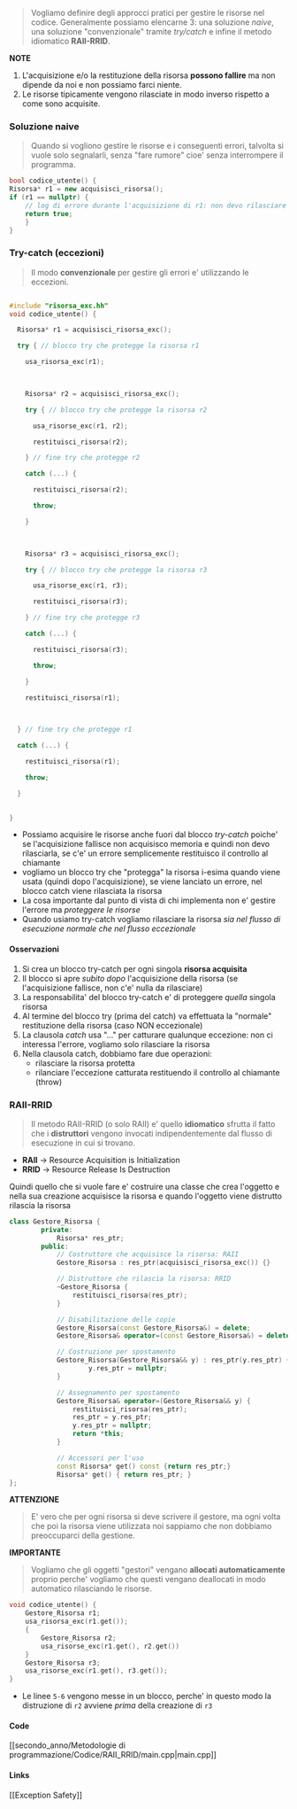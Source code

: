 >Vogliamo definire degli approcci pratici per gestire le risorse nel codice. Generalmente possiamo elencarne 3: una soluzione *naive*, una soluzione "convenzionale" tramite *try/catch* e infine il metodo idiomatico **RAII-RRID**.

**NOTE**
1. L'acquisizione e/o la  restituzione della risorsa **possono fallire** ma non dipende da noi e non possiamo farci niente.
2. Le risorse tipicamente vengono rilasciate in modo inverso rispetto a come sono acquisite.
### Soluzione naive
>Quando si vogliono gestire le risorse e i conseguenti errori, talvolta si vuole solo segnalarli, senza "fare rumore" cioe' senza interrompere il programma.

```cpp
bool codice_utente() {
Risorsa* r1 = new acquisisci_risorsa();
if (r1 == nullptr) {
	// log di errore durante l'acquisizione di r1: non devo rilasciare la risorsa
	return true;
	}
}
```

### Try-catch (eccezioni)
>Il modo **convenzionale** per gestire gli errori e' utilizzando le eccezioni.

```cpp

#include "risorsa_exc.hh"
void codice_utente() {

  Risorsa* r1 = acquisisci_risorsa_exc();

  try { // blocco try che protegge la risorsa r1

    usa_risorsa_exc(r1);

  

    Risorsa* r2 = acquisisci_risorsa_exc();

    try { // blocco try che protegge la risorsa r2

      usa_risorse_exc(r1, r2);

      restituisci_risorsa(r2);

    } // fine try che protegge r2

    catch (...) {

      restituisci_risorsa(r2);

      throw;

    }

  

    Risorsa* r3 = acquisisci_risorsa_exc();

    try { // blocco try che protegge la risorsa r3

      usa_risorse_exc(r1, r3);

      restituisci_risorsa(r3);

    } // fine try che protegge r3

    catch (...) {

      restituisci_risorsa(r3);

      throw;

    }

    restituisci_risorsa(r1);

  

  } // fine try che protegge r1

  catch (...) {

    restituisci_risorsa(r1);

    throw;

  }

  
}

```
- Possiamo acquisire le risorse anche fuori dal blocco *try-catch* poiche' se l'acquisizione fallisce non acquisisco memoria e quindi non devo rilasciarla, se c'e' un errore semplicemente restituisco il controllo al chiamante
- vogliamo un blocco try che "protegga" la risorsa i-esima quando viene usata (quindi dopo l'acquisizione), se viene lanciato un errore, nel blocco catch viene rilasciata la risorsa
- La cosa importante dal punto di vista di chi implementa non e' gestire l'errore ma *proteggere le risorse*
- Quando usiamo try-catch vogliamo rilasciare la risorsa *sia nel flusso di esecuzione normale che nel flusso eccezionale*

#### Osservazioni
1. Si crea un blocco try-catch per ogni singola **risorsa acquisita** 
2. Il blocco si apre *subito dopo* l'acquisizione della risorsa (se l'acquisizione fallisce, non c'e' nulla da rilasciare)
3. La responsabilita' del blocco try-catch e' di proteggere *quella* singola risorsa
4.  Al termine del blocco try (prima del catch) va effettuata la "normale" restituzione della risorsa (caso NON eccezionale)
5. La clausola *catch* usa "..." per catturare qualunque eccezione: non ci interessa l'errore, vogliamo solo rilasciare la risorsa
6. Nella clausola catch, dobbiamo fare due operazioni:
	- rilasciare la risorsa protetta
	- rilanciare l'eccezione catturata restituendo il controllo al chiamante (throw)

### RAII-RRID 
>Il metodo RAII-RRID (o solo RAII) e' quello **idiomatico** sfrutta il fatto che i **distruttori** vengono invocati indipendentemente dal flusso di esecuzione in cui si trovano.

- **RAII** -> Resource Acquisition is Initialization
- **RRID** -> Resource Release Is Destruction

Quindi quello che si vuole fare e' costruire una classe che crea l'oggetto e nella sua creazione acquisisce la risorsa e quando l'oggetto viene distrutto rilascia la risorsa

```cpp
class Gestore_Risorsa {
		private: 
			Risorsa* res_ptr;
		public: 
			// Costruttore che acquisisce la risorsa: RAII
			Gestore_Risorsa : res_ptr(acquisisci_risorsa_exc()) {}

			// Distruttore che rilascia la risorsa: RRID
			~Gestore_Risorsa {
				restituisci_risorsa(res_ptr);
			}

			// Disabilitazione delle copie
			Gestore_Risorsa(const Gestore_Risorsa&) = delete;
			Gestore_Risorsa& operator=(const Gestore_Risorsa&) = delete;

			// Costruzione per spostamento
			Gestore_Risorsa(Gestore_Risorsa&& y) : res_ptr(y.res_ptr) {
					y.res_ptr = nullptr;
			}

			// Assegnamento per spostamento
			Gestore_Risorsa& operator=(Gestore_Risorsa&& y) {
				restituisci_risorsa(res_ptr);
				res_ptr = y.res_ptr;
				y.res_ptr = nullptr;
				return *this;
			}

			// Accessori per l'uso
			const Risorsa* get() const {return res_ptr;}
			Risorsa* get() { return res_ptr; }
};
```
**ATTENZIONE**
>E' vero che per ogni risorsa si deve scrivere il gestore, ma ogni volta che poi la risorsa viene utilizzata noi sappiamo che non dobbiamo preoccuparci della gestione.

**IMPORTANTE**
>Vogliamo che gli oggetti "gestori" vengano **allocati automaticamente** proprio perche' vogliamo che questi vengano deallocati in modo automatico rilasciando le risorse.

```cpp
void codice_utente() {
	Gestore_Risorsa r1;
	usa_risorsa_exc(r1.get());
	{
		Gestore_Risorsa r2;
		usa_risorse_exc(r1.get(), r2.get())
	}
	Gestore_Risorsa r3;
	usa_risorse_exc(r1.get(), r3.get());
}
```
- Le linee `5-6` vengono messe in un blocco, perche' in questo modo la distruzione di `r2` avviene *prima* della creazione di `r3` 
#### Code
[[secondo_anno/Metodologie di programmazione/Codice/RAII_RRID/main.cpp|main.cpp]]
#### Links
[[Exception Safety]]
